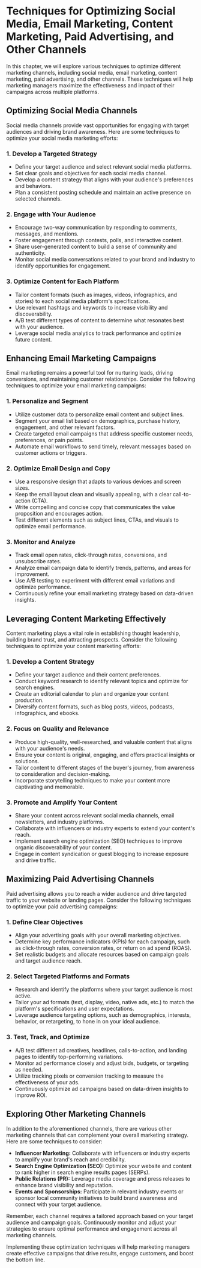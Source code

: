 Techniques for Optimizing Social Media, Email Marketing, Content Marketing, Paid Advertising, and Other Channels
=========================================================================================================================

In this chapter, we will explore various techniques to optimize different marketing channels, including social media, email marketing, content marketing, paid advertising, and other channels. These techniques will help marketing managers maximize the effectiveness and impact of their campaigns across multiple platforms.

Optimizing Social Media Channels
--------------------------------

Social media channels provide vast opportunities for engaging with target audiences and driving brand awareness. Here are some techniques to optimize your social media marketing efforts:

### 1. Develop a Targeted Strategy

* Define your target audience and select relevant social media platforms.
* Set clear goals and objectives for each social media channel.
* Develop a content strategy that aligns with your audience's preferences and behaviors.
* Plan a consistent posting schedule and maintain an active presence on selected channels.

### 2. Engage with Your Audience

* Encourage two-way communication by responding to comments, messages, and mentions.
* Foster engagement through contests, polls, and interactive content.
* Share user-generated content to build a sense of community and authenticity.
* Monitor social media conversations related to your brand and industry to identify opportunities for engagement.

### 3. Optimize Content for Each Platform

* Tailor content formats (such as images, videos, infographics, and stories) to each social media platform's specifications.
* Use relevant hashtags and keywords to increase visibility and discoverability.
* A/B test different types of content to determine what resonates best with your audience.
* Leverage social media analytics to track performance and optimize future content.

Enhancing Email Marketing Campaigns
-----------------------------------

Email marketing remains a powerful tool for nurturing leads, driving conversions, and maintaining customer relationships. Consider the following techniques to optimize your email marketing campaigns:

### 1. Personalize and Segment

* Utilize customer data to personalize email content and subject lines.
* Segment your email list based on demographics, purchase history, engagement, and other relevant factors.
* Create targeted email campaigns that address specific customer needs, preferences, or pain points.
* Automate email workflows to send timely, relevant messages based on customer actions or triggers.

### 2. Optimize Email Design and Copy

* Use a responsive design that adapts to various devices and screen sizes.
* Keep the email layout clean and visually appealing, with a clear call-to-action (CTA).
* Write compelling and concise copy that communicates the value proposition and encourages action.
* Test different elements such as subject lines, CTAs, and visuals to optimize email performance.

### 3. Monitor and Analyze

* Track email open rates, click-through rates, conversions, and unsubscribe rates.
* Analyze email campaign data to identify trends, patterns, and areas for improvement.
* Use A/B testing to experiment with different email variations and optimize performance.
* Continuously refine your email marketing strategy based on data-driven insights.

Leveraging Content Marketing Effectively
----------------------------------------

Content marketing plays a vital role in establishing thought leadership, building brand trust, and attracting prospects. Consider the following techniques to optimize your content marketing efforts:

### 1. Develop a Content Strategy

* Define your target audience and their content preferences.
* Conduct keyword research to identify relevant topics and optimize for search engines.
* Create an editorial calendar to plan and organize your content production.
* Diversify content formats, such as blog posts, videos, podcasts, infographics, and ebooks.

### 2. Focus on Quality and Relevance

* Produce high-quality, well-researched, and valuable content that aligns with your audience's needs.
* Ensure your content is original, engaging, and offers practical insights or solutions.
* Tailor content to different stages of the buyer's journey, from awareness to consideration and decision-making.
* Incorporate storytelling techniques to make your content more captivating and memorable.

### 3. Promote and Amplify Your Content

* Share your content across relevant social media channels, email newsletters, and industry platforms.
* Collaborate with influencers or industry experts to extend your content's reach.
* Implement search engine optimization (SEO) techniques to improve organic discoverability of your content.
* Engage in content syndication or guest blogging to increase exposure and drive traffic.

Maximizing Paid Advertising Channels
------------------------------------

Paid advertising allows you to reach a wider audience and drive targeted traffic to your website or landing pages. Consider the following techniques to optimize your paid advertising campaigns:

### 1. Define Clear Objectives

* Align your advertising goals with your overall marketing objectives.
* Determine key performance indicators (KPIs) for each campaign, such as click-through rates, conversion rates, or return on ad spend (ROAS).
* Set realistic budgets and allocate resources based on campaign goals and target audience reach.

### 2. Select Targeted Platforms and Formats

* Research and identify the platforms where your target audience is most active.
* Tailor your ad formats (text, display, video, native ads, etc.) to match the platform's specifications and user expectations.
* Leverage audience targeting options, such as demographics, interests, behavior, or retargeting, to hone in on your ideal audience.

### 3. Test, Track, and Optimize

* A/B test different ad creatives, headlines, calls-to-action, and landing pages to identify top-performing variations.
* Monitor ad performance closely and adjust bids, budgets, or targeting as needed.
* Utilize tracking pixels or conversion tracking to measure the effectiveness of your ads.
* Continuously optimize ad campaigns based on data-driven insights to improve ROI.

Exploring Other Marketing Channels
----------------------------------

In addition to the aforementioned channels, there are various other marketing channels that can complement your overall marketing strategy. Here are some techniques to consider:

* **Influencer Marketing:** Collaborate with influencers or industry experts to amplify your brand's reach and credibility.
* **Search Engine Optimization (SEO):** Optimize your website and content to rank higher in search engine results pages (SERPs).
* **Public Relations (PR):** Leverage media coverage and press releases to enhance brand visibility and reputation.
* **Events and Sponsorships:** Participate in relevant industry events or sponsor local community initiatives to build brand awareness and connect with your target audience.

Remember, each channel requires a tailored approach based on your target audience and campaign goals. Continuously monitor and adjust your strategies to ensure optimal performance and engagement across all marketing channels.

Implementing these optimization techniques will help marketing managers create effective campaigns that drive results, engage customers, and boost the bottom line.

